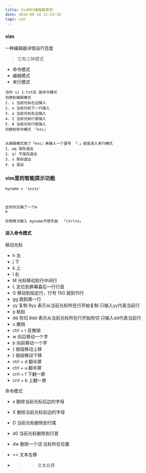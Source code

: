 ```yaml
---
title: Vim001编辑器使用
date: 2018-06-14 22:53:10
tags: vim
---
```


### vim 

一种编辑器详情自行百度

> 它有三种模式

- 命令模式
- 编辑模式
- 末行模式

```
当你 vi 1.txt后 是命令模式
切换到编辑模式 
1. i 当前光标左边插入
2. o 当前光标下一行插入
3. a 当前光标右边插入
4. I 当前光标行首插入
5. A 当前光标行尾插入
切换到命令模式 「esc」


从编辑模式按了「esc」再输入一个冒号 「:」就会进入末行模式
1. wq 保存退出
2. q! 不保存退出
3. x 保存退出
4. q 退出
```

### vim里的智能提示功能

```
myname = 'sssss'



此时你又输了一个m
m 

你想再次输入 myname不想手敲  「ctrl+n」
```

#### 进入命令模式

移动光标

- h 左
- j 下
- k 上
- l 右
- M 光标移动到行中间行
- L 定位到屏幕最后一行行首
- G 移动到指定行，行号  15G 跳到15行
- gg 跳到第一行
- yy 复制  8yy 表示从当前光标所在行开始复制 只输入yy代表当前行
- p 粘贴
- dd 剪切 8dd 表示从当前光标所在行开始剪切  只输入dd代表当前行
- u 撤销
- ctrl + r 反撤销
- w 向后移动一个字
- b 向前移动一个字
- { 按段移动上移
- } 按段移动下移
- ctrl + d 翻半屏
- ctrl + u 翻半屏
- crrl + f 下翻一屏
- crrl + b 上翻一屏

命令模式
- x 删除当前光标后边的字母
- X 删除当前光标前边的字母
- D 当前光标删除到行尾
- d0 当前光标删除到行首
- dw 删除一个词 光标所在位置

- << 文本左移
- >> 文本右移